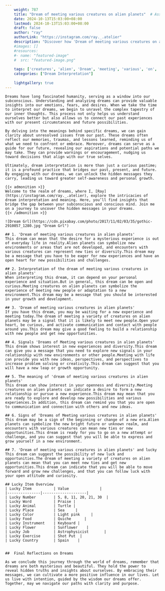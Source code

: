 ```yaml
---
    weight: 787
    title: "Dream of meeting various creatures on alien planets"  # Assuming 'title' column exists
    date: 2024-10-13T15:03:00+08:00
    lastmod: 2024-10-13T15:03:00+08:00
    draft: false
    author: "ray"
    authorLink: "https://instagram.com/ray._.atelier"
    description: "Discover how 'Dream of meeting various creatures on alien planets' can interpret your future and uncover its significant meanings in your life."
    #images: []
    #resources:
    #- name: "featured-image"
    #  src: "featured-image.png"
    
    tags: ['creatures', 'alien', 'Dream', 'meeting', 'various', 'on', 'of', 'planets']
    categories: ["Dream Interpretation"]
    
    lightgallery: true
---
```

    
    Dreams have long fascinated humanity, serving as a window into our subconscious. Understanding and analyzing dreams can provide valuable insights into our emotions, fears, and desires. When we take the time to interpret our dreams, we begin to unravel the complex tapestry of our inner thoughts. This process not only helps us understand ourselves better but also allows us to connect our past experiences with our present circumstances and future possibilities.
    
    By delving into the meanings behind specific dreams, we can gain clarity about unresolved issues from our past. These dreams often reflect our memories, traumas, and lessons learned, reminding us of what we need to confront or embrace. Moreover, dreams can serve as a guide for our future, revealing our aspirations and potential paths we may take. They can provide warnings or encouragement, nudging us toward decisions that align with our true selves.
    
    Ultimately, dream interpretation is more than just a curious pastime; it is a profound practice that bridges our past, present, and future. By engaging with our dreams, we can unlock the hidden messages they carry, leading us toward greater self-awareness and personal growth.
    
    {{< admonition >}}
    Welcome to the realm of dreams, where I, [Ray](https://instagram.com/ray._.atelier), explore the intricacies of dream interpretation and meaning. Here, you’ll find insights that bridge the gap between your subconscious and conscious mind. Join me on a journey to uncover the hidden messages in your dreams.
    {{< /admonition >}}
    
    ![Dream Grl](https://cdn.pixabay.com/photo/2017/11/02/03/35/gothic-2910057_1280.jpg "Dream Grl")
    
    ## 1. 'Dream of meeting various creatures in alien planets'
    This dream can mean that the desire for a mysterious experience is out of everyday life in reality.Alien planets can symbolize new environments or areas that are not developed, and encounters with various creatures can represent new ties or diversity.This dream may be a message that you have to be eager for new experiences and have an open heart for new possibilities and challenges.
    
    ## 2. Interpretation of the dream of meeting various creatures in alien planets'
    When interpreting this dream, it can depend on your personal experience and situation.But in general, this dream can be open and curious.Meeting creatures on alien planets can symbolize the experience of meeting new people or adaptation to a new environment.This dream may be a message that you should be interested in your growth and development.
    
    ## 3. 'Dream of meeting various creatures in alien planets'
    If you have this dream, you may be waiting for a new experience and meeting today.The dream of meeting a variety of creatures on alien planets may be a signal that it is likely to meet new people.Open your heart, be curious, and activate communication and contact with people around you.This dream may give a good feeling to build a relationship with new people and get new opportunities.
    
    ## 4. Signals 'Dreams of Meeting various creatures in alien planets'
    This dream shows interest in new experiences and diversity.This dream can give you a message that you need to explore new signals in your relationship with new environments or other people.Meeting with life can provide you with new ideas, perspectives, and perspectives to increase problem solving or creativity.This dream can suggest that you will have a new leap or growth opportunity.
    
    ## 5. The meaning of 'dream of meeting various creatures in alien planets'
    This dream can show interest in your openness and diversity.Meeting creatures on alien planets can indicate a desire to form a new relationship or pursue a new experience.This dream may mean that you are ready to explore and develop new possibilities and various experiences.In addition, this dream can remind you that you are open to communication and connection with others and new ideas.
    
    ## 6. Signs of 'Dreams of Meeting various creatures in alien planets'
    This dream may be a sign of the beginning or change of a new era.Alien planets can symbolize the new bright future or unknown realm, and encounters with various creatures can mean new ties or new opportunities.This dream is ready for you to go on a new attempt or challenge, and you can suggest that you will be able to express and grow yourself in a new environment.
    
    ## 7. 'Dream of meeting various creatures in alien planets' and lucky
    This dream can suggest the possibility of new luck and opportunities.The dream of meeting a variety of creatures on alien planets can mean that you can meet new ties and get new opportunities.This dream can indicate that you will be able to move forward and grow new challenges, and that you can follow luck with your open attitude and curiosity.
    
    ## Lucky Item Overview
    | Lucky Item          | Value              |
    |---------------|--------------------|
    | Lucky Number        | 5, 8, 11, 20, 21, 30  |
    | Lucky Word          | Praise |
    | Lucky Animal        | Turtle |
    | Lucky Place         | Sea     |
    | Lucky Color         | Light pink     |
    | Lucky Food          | Quiche      |
    | Lucky Instrument    | Keyboard |
    | Lucky Flower        | Sunflower    |
    | Lucky Job           | Astrophysicist       |
    | Lucky Exercise      | Shot Put  |
    | Lucky Country       | Spain    |
    
    
    ##  Final Reflections on Dreams
    
    As we conclude this journey through the world of dreams, remember that dreams are both mysterious and beautiful. They hold the power to reveal hidden truths and insights about ourselves. By embracing their messages, we can cultivate a more positive influence in our lives. Let us live with intention, guided by the wisdom our dreams offer. Together, may we navigate our paths with clarity and purpose.
    
